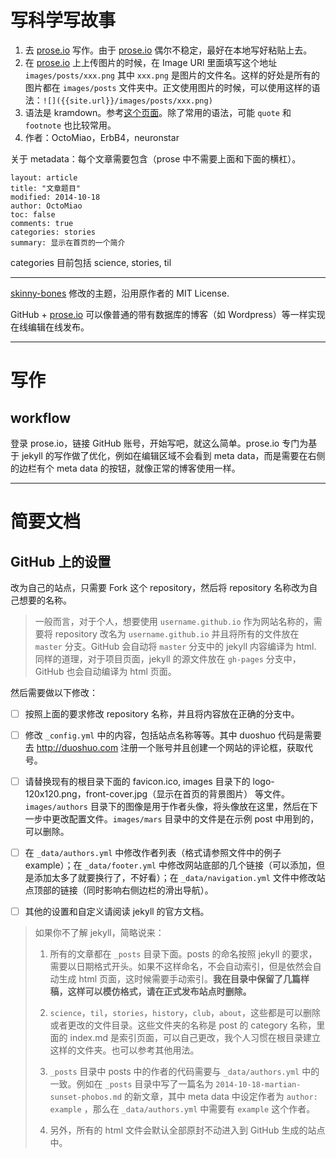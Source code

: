 # 写科学写故事


1. 去 [prose.io](http://prose.io) 写作。由于 [prose.io](http://prose.io) 偶尔不稳定，最好在本地写好粘贴上去。
2. 在  [prose.io](http://prose.io)  上上传图片的时候，在 Image URl 里面填写这个地址 `images/posts/xxx.png` 其中 `xxx.png` 是图片的文件名。这样的好处是所有的图片都在 `images/posts` 文件夹中。正文使用图片的时候，可以使用这样的语法：`![]({{site.url}}/images/posts/xxx.png)`
2. 语法是  kramdown。参考[这个页面](http://kramdown.gettalong.org/)。除了常用的语法，可能 `quote` 和 `footnote` 也比较常用。
3. 作者：OctoMiao，ErbB4，neuronstar


关于  metadata：每个文章需要包含（prose 中不需要上面和下面的横杠）。

```
layout: article
title: "文章题目"
modified: 2014-10-18
author: OctoMiao
toc: false
comments: true
categories: stories
summary: 显示在首页的一个简介
```

categories 目前包括 science, stories, til


-----

[skinny-bones](https://github.com/mmistakes/skinny-bones-jekyll) 修改的主题，沿用原作者的 MIT License.

GitHub + [prose.io](http://prose.io) 可以像普通的带有数据库的博客（如 Wordpress）等一样实现在线编辑在线发布。

-----

# 写作


## workflow

登录 prose.io，链接 GitHub 账号，开始写吧，就这么简单。prose.io 专门为基于 jekyll 的写作做了优化，例如在编辑区域不会看到 meta data，而是需要在右侧的边栏有个 meta data 的按钮，就像正常的博客使用一样。




-----

# 简要文档

## GitHub 上的设置

改为自己的站点，只需要 Fork 这个 repository，然后将 repository 名称改为自己想要的名称。

> 一般而言，对于个人，想要使用 `username.github.io` 作为网站名称的，需要将 repository 改名为 `username.github.io` 并且将所有的文件放在 `master` 分支。GitHub 会自动将 `master` 分支中的 jekyll 内容编译为 html. 同样的道理，对于项目页面，jekyll 的源文件放在 `gh-pages` 分支中，GitHub 也会自动编译为 html 页面。

然后需要做以下修改：

- [ ] 按照上面的要求修改 repository 名称，并且将内容放在正确的分支中。
- [ ] 修改 `_config.yml` 中的内容，包括站点名称等等。其中 duoshuo 代码是需要去 http://duoshuo.com 注册一个账号并且创建一个网站的评论框，获取代号。
- [ ] 请替换现有的根目录下面的 favicon.ico, images 目录下的 logo-120x120.png，front-cover.jpg（显示在首页的背景图片） 等文件。`images/authors` 目录下的图像是用于作者头像，将头像放在这里，然后在下一步中更改配置文件。`images/mars` 目录中的文件是在示例 post 中用到的，可以删除。
- [ ] 在 `_data/authors.yml` 中修改作者列表（格式请参照文件中的例子 example）；在 `_data/footer.yml` 中修改网站底部的几个链接（可以添加，但是添加太多了就要换行了，不好看）；在 `_data/navigation.yml` 文件中修改站点顶部的链接（同时影响右侧边栏的滑出导航）。
- [ ] 其他的设置和自定义请阅读 jekyll 的官方文档。


> 如果你不了解 jekyll，简略说来：
>
> 1. 所有的文章都在 `_posts` 目录下面。posts 的命名按照 jekyll 的要求，需要以日期格式开头。如果不这样命名，不会自动索引，但是依然会自动生成 html 页面，这时候需要手动索引。**我在目录中保留了几篇样稿，这样可以模仿格式，请在正式发布站点时删除。**
>
> 2. `science`，`til`，`stories`，`history`，`club`，`about`，这些都是可以删除或者更改的文件目录。这些文件夹的名称是 post 的 category 名称，里面的 index.md 是索引页面，可以自己更改，我个人习惯在根目录建立这样的文件夹。也可以参考其他用法。
>
> 3. `_posts` 目录中 posts 中的作者的代码需要与 `_data/authors.yml` 中的一致。例如在 `_posts` 目录中写了一篇名为 `2014-10-18-martian-sunset-phobos.md` 的新文章，其中 meta data 中设定作者为 `author: example` ，那么在 `_data/authors.yml` 中需要有 `example` 这个作者。
>
> 4. 另外，所有的 html 文件会默认全部原封不动进入到 GitHub 生成的站点中。
